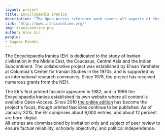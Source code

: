 ```yaml
---
layout: project
title: Encyclopaedia Iranica
description: "The Open-Access reference work covers all aspects of the Iranian civilization in the Middle East, the Caucasus, Central Asia, and the Indian Subcontinent."
link: "http://www.iranicaonline.org/"
img: iranicaonline.png
author: Alex Gil
people:
- Dagmar Riedel
---
```



The Encyclopaedia Iranica (EIr) is dedicated to the study of Iranian civilization in the Middle East, the Caucasus, Central Asia and the Indian Subcontinent.  The collaborative project was established by Ehsan Yarshater at Columbia's Center for Iranian Studies in the 1970s, and is supported by an international research community.  Since 1978, the project has received numerous grants from the NEH.
<div>
The EIr's first printed fascicle appeared in 1982, and in 1996 the Encyclopaedia Iranica established its own website where all content is available Open-Access.  Since 2010 <a href="http://www.iranicaonline.org">the online edition</a>
has become the project's focus, though printed fascicles continue to be published.  As of January 2015, the EIr comprises about 9,000 entries, and about 12 percent are born-digital.
<div>All entries are commissioned by invitation only and subject of peer review to ensure factual reliability, scholarly objectivity, and political independence.</div>
</div>